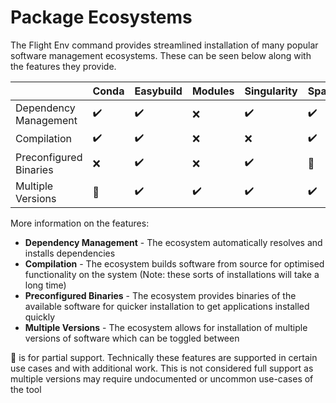# Package Ecosystems

The Flight Env command provides streamlined installation of many popular software management ecosystems. These can be seen below along with the features they provide.

|                  | Conda              | Easybuild          | Modules            | Singularity        | Spack              |
|------------------------|--------------------|--------------------|--------------------|--------------------|--------------------|
| Dependency Management  | :heavy_check_mark: | :heavy_check_mark: | :x:                | :heavy_check_mark: | :heavy_check_mark: |
| Compilation            | :heavy_check_mark: | :heavy_check_mark: | :x:                | :x:                | :heavy_check_mark: |
| Preconfigured Binaries | :x:                | :heavy_check_mark: | :x:                | :heavy_check_mark: | :small_blue_diamond:  |
| Multiple Versions      | :small_blue_diamond:  | :heavy_check_mark: | :heavy_check_mark: | :heavy_check_mark: | :heavy_check_mark: |


More information on the features:

  - **Dependency Management** - The ecosystem automatically resolves and installs dependencies
  - **Compilation** - The ecosystem builds software from source for optimised functionality on the system (Note: these sorts of installations will take a long time)
  - **Preconfigured Binaries** - The ecosystem provides binaries of the available software for quicker installation to get applications installed quickly
  - **Multiple Versions** - The ecosystem allows for installation of multiple versions of software which can be toggled between

:small_blue_diamond: is for partial support. Technically these features are supported in certain use cases and with additional work. This is not considered full support as multiple versions may require undocumented or uncommon use-cases of the tool
